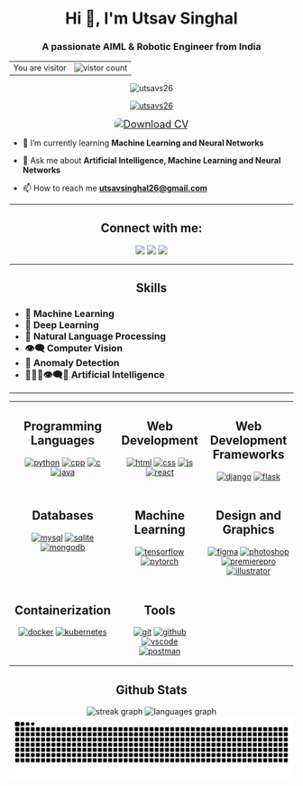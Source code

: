 <h1 align="center">Hi 👋, I'm Utsav Singhal</h1>
<h3 align="center">A passionate AIML & Robotic Engineer from India</h3>

<table align="center">
  <tr>
    <td>You are visitor</td>
    <td><img src="https://profile-counter.glitch.me/UTSAVS26/count.svg" alt="vistor count" height="30" width="224" /></td>
  </tr>
</table>
<p align="center"> <img src="https://komarev.com/ghpvc/?username=utsavs26&label=Profile%20views&color=0e75b6&style=flat" alt="utsavs26" /> </p>

<p align="center"> <a href="https://github.com/ryo-ma/github-profile-trophy"><img src="https://github-profile-trophy.vercel.app/?username=utsavs26" alt="utsavs26" /></a></p>

<div align="center">
  <a href="https://drive.google.com/file/d/15JdP1J0ZR6tze7Fm1RqSd-3dCiKyls44/view?usp=drive_link">
    <img src="https://img.shields.io/badge/Download-CV-blue?style=for-the-badge&logo=appveyor" alt="Download CV" style="font-size: 18px; border-radius: 8px;">
  </a>
</div>

- 🌱 I’m currently learning **Machine Learning and Neural Networks**

- 💬 Ask me about **Artificial Intelligence, Machine Learning and Neural Networks**

- 📫 How to reach me **utsavsinghal26@gmail.com**
<hr>

<h2 align="center">Connect with me:</h2>
<p align="center">
  <a href="https://www.linkedin.com/in/utsav-singhal-6536a1256" target="_blank"><img src="https://skillicons.dev/icons?i=linkedin" /></a>
  <a href="https://github.com/UTSAVS26" target="_blank"><img src="https://skillicons.dev/icons?i=github" /></a>
  <a href="mailto:utsavsinghal26@gmail.com" target="_blank"><img src="https://skillicons.dev/icons?i=gmail" /></a>
</p>

<hr>

<h2 align="center">Skills</h2>
<h3>
<ul>
  <li>🤖 Machine Learning</li>
  <li>🧠 Deep Learning</li>
  <li>💬 Natural Language Processing</li>
  <li>👁️‍🗨️ Computer Vision</li>
  <li>🚨 Anomaly Detection</li>
  <li>🤖🧠💬👁️‍🗨️🚨 Artificial Intelligence</li>
</ul>
</h3>

<hr>

<table align="center"
  <tr>
    <td valign="top">
      <h2 align="center">Programming Languages</h2>
      <p align="center">
        <a href="https://www.python.org/" target="_blank" rel="noreferrer"><img src="https://skillicons.dev/icons?i=python" alt="python"/></a>
        <a href="https://www.w3schools.com/cpp/" target="_blank" rel="noreferrer"><img src="https://skillicons.dev/icons?i=cpp" alt="cpp"/></a>
        <a href="https://www.cprogramming.com/" target="_blank" rel="noreferrer"><img src="https://skillicons.dev/icons?i=c" alt="c"/></a>
        <a href="https://www.java.com" target="_blank" rel="noreferrer"><img src="https://skillicons.dev/icons?i=java" alt="java"/></a>
      </p>
    </td>
    <td valign="top">
      <h2 align="center">Web Development</h2>
      <p align="center">
        <a href="https://www.w3.org/html/" target="_blank" rel="noreferrer"><img src="https://skillicons.dev/icons?i=html" alt="html"/></a>
        <a href="https://www.w3schools.com/css/" target="_blank" rel="noreferrer"><img src="https://skillicons.dev/icons?i=css" alt="css"/></a>
        <a href="https://developer.mozilla.org/en-US/docs/Web/JavaScript" target="_blank" rel="noreferrer"><img src="https://skillicons.dev/icons?i=js" alt="js"/></a>
        <a href="https://reactjs.org/" target="_blank" rel="noreferrer"><img src="https://skillicons.dev/icons?i=react" alt="react"/></a>
      </p>
    </td>
    <td valign="top">
      <h2 align="center">Web Development Frameworks</h2>
      <p align="center">
        <a href="https://www.djangoproject.com/" target="_blank" rel="noreferrer"><img src="https://skillicons.dev/icons?i=django" alt="django"/></a>
        <a href="https://flask.palletsprojects.com/" target="_blank" rel="noreferrer"><img src="https://skillicons.dev/icons?i=flask" alt="flask"/></a>
      </p>
    </td>
  </tr>
  <tr>
    <td valign="top">
      <h2 align="center">Databases</h2>
      <p align="center">
        <a href="https://www.mysql.com/" target="_blank" rel="noreferrer"><img src="https://skillicons.dev/icons?i=mysql" alt="mysql"/></a>
        <a href="https://www.sqlite.org/" target="_blank" rel="noreferrer"><img src="https://skillicons.dev/icons?i=sqlite" alt="sqlite"/></a>
        <a href="https://www.mongodb.com/" target="_blank" rel="noreferrer"><img src="https://skillicons.dev/icons?i=mongodb" alt="mongodb"/></a>
      </p>
    </td>
    <td valign="top">
      <h2 align="center">Machine Learning</h2>
      <p align="center">
        <a href="https://www.tensorflow.org/" target="_blank" rel="noreferrer"><img src="https://skillicons.dev/icons?i=tensorflow" alt="tensorflow"/></a>
        <a href="https://pytorch.org/" target="_blank" rel="noreferrer"><img src="https://skillicons.dev/icons?i=pytorch" alt="pytorch"/></a>
      </p>
    </td>
    <td valign="top">
      <h2 align="center">Design and Graphics</h2>
      <p align="center">
        <a href="https://www.figma.com/" target="_blank" rel="noreferrer"><img src="https://skillicons.dev/icons?i=figma" alt="figma"/></a>
        <a href="https://www.photoshop.com/en" target="_blank" rel="noreferrer"><img src="https://skillicons.dev/icons?i=photoshop" alt="photoshop"/></a>
        <a href="https://www.adobe.com/in/products/premiere.html" target="_blank" rel="noreferrer"><img src="https://skillicons.dev/icons?i=premiere" alt="premierepro"/></a>
        <a href="https://www.adobe.com/in/products/illustrator.html" target="_blank" rel="noreferrer"><img src="https://skillicons.dev/icons?i=illustrator" alt="illustrator"/></a>
      </p>
    </td>
  </tr>
  <tr>
    <td valign="top">
      <h2 align="center">Containerization</h2>
      <p align="center">
        <a href="https://www.docker.com/" target="_blank" rel="noreferrer"><img src="https://skillicons.dev/icons?i=docker" alt="docker"/></a>
        <a href="https://kubernetes.io/" target="_blank" rel="noreferrer"><img src="https://skillicons.dev/icons?i=kubernetes" alt="kubernetes"/></a>
      </p>
    </td>
    <td valign="top">
      <h2 align="center">Tools</h2>
      <p align="center">
        <a href="https://git-scm.com/" target="_blank" rel="noreferrer"><img src="https://skillicons.dev/icons?i=git" alt="git"/></a>
        <a href="https://github.com/" target="_blank" rel="noreferrer"><img src="https://skillicons.dev/icons?i=github" alt="github"/></a>
        <a href="https://code.visualstudio.com/" target="_blank" rel="noreferrer"><img src="https://skillicons.dev/icons?i=vscode" alt="vscode"/></a>
        <a href="https://postman.com/" target="_blank" rel="noreferrer"><img src="https://skillicons.dev/icons?i=postman" alt="postman"/></a>
      </p>
    </td>
    <td></td>
  </tr>
</table>

###
<h2 align="center">Github Stats</h2>
<div align="center">
  <img src="https://streak-stats.demolab.com?user=UTSAVS26&locale=en&mode=daily&theme=dracula&hide_border=false&border_radius=5" height="150" alt="streak graph"  />
  <img src="https://github-readme-stats.vercel.app/api/top-langs?username=UTSAVS26&locale=en&hide_title=false&layout=compact&card_width=320&langs_count=5&theme=dracula&hide_border=false" height="150" alt="languages graph"  />
</div>

<img src="https://raw.githubusercontent.com/UTSAVS26/UTSAVS26/output/snake.svg" alt="Snake animation" />
